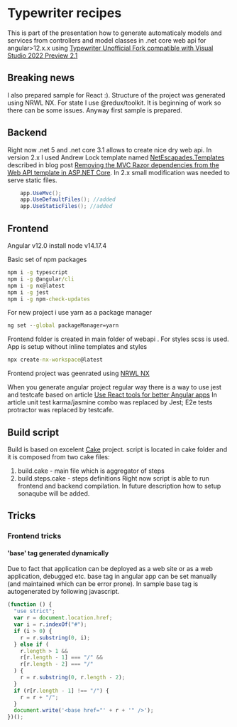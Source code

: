 # Typewriter recipes

This is part of the presentation how to generate automaticaly models and services from controllers and model classes in .net core web api for angular>12.x.x using [Typewriter Unofficial Fork compatible with Visual Studio 2022 Preview 2.1](https://github.com/AdaskoTheBeAsT/Typewriter/releases/tag/2.1.0-preview)

## Breaking news

I also prepared sample for React :). Structure of the project was generated using NRWL NX.
For state I use @redux/toolkit. It is beginning of work so there can be some issues.
Anyway first sample is prepared.

## Backend

Right now .net 5 and .net core 3.1 allows to create nice dry web api. In version 2.x I used Andrew Lock template named [NetEscapades.Templates](https://github.com/andrewlock/NetEscapades.Templates) described in blog post [Removing the MVC Razor dependencies from the Web API template in ASP.NET Core](https://andrewlock.net/removing-the-mvc-razor-dependencies-from-the-web-api-template-in-asp-net-core/).
In 2.x small modification was needed to serve static files.

```cs
    app.UseMvc();
    app.UseDefaultFiles(); //added
    app.UseStaticFiles(); //added
```

## Frontend

Angular v12.0
install node v14.17.4

Basic set of npm packages

```cmd
npm i -g typescript
npm i -g @angular/cli
npm i -g nx@latest
npm i -g jest
npm i -g npm-check-updates
```

For new project i use yarn as a package manager

```cmd
ng set --global packageManager=yarn
```

Frontend folder is created in main folder of webapi .
For styles scss is used. App is setup without inline templates and styles

```cmd
npx create-nx-workspace@latest
```

Frontend project was geenrated using [NRWL NX](https://nx.dev/latest/angular/getting-started/intro)

When you generate angular project regular way there is a way to use jest and testcafe based on article
[Use React tools for better Angular apps](https://medium.com/@martin_hotell/use-react-tools-for-better-angular-apps-b0f14f3f8114)
In article unit test karma/jasmine combo was replaced by Jest;
E2e tests protractor was replaced by testcafe.

## Build script

Build is based on excelent [Cake](https://cakebuild.net/) project. script is located in cake folder and it is composed from two cake files:

1. build.cake - main file which is aggregator of steps
1. build.steps.cake - steps definitions
   Right now script is able to run frontend and backend compilation.
   In future description how to setup sonaqube will be added.

## Tricks

### Frontend tricks

#### 'base' tag generated dynamically

Due to fact that application can be deployed as a web site or as a web application, debugged etc. base tag in angular app
can be set manually (and maintained which can be error prone). In sample base tag is autogenerated by following javascript.

```javascript
(function () {
  "use strict";
  var r = document.location.href;
  var i = r.indexOf("#");
  if (i > 0) {
    r = r.substring(0, i);
  } else if (
    r.length > 1 &&
    r[r.length - 1] === "/" &&
    r[r.length - 2] === "/"
  ) {
    r = r.substring(0, r.length - 2);
  }
  if (r[r.length - 1] !== "/") {
    r = r + "/";
  }
  document.write('<base href="' + r + '" />');
})();
```
